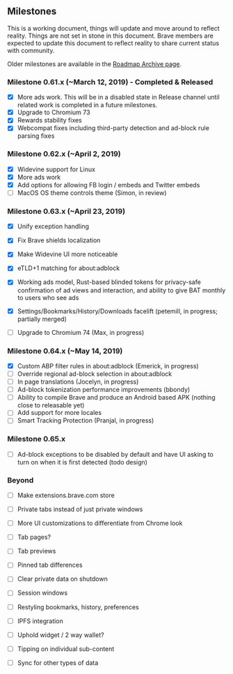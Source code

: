 ## Milestones

This is a working document, things will update and move around to reflect reality. 
Things are not set in stone in this document.  Brave members are expected to update this document to reflect reality to share current status with community.

Older milestones are available in the [Roadmap Archive page](https://github.com/brave/brave-browser/wiki/Roadmap-Archive).

### Milestone 0.61.x (~March 12, 2019) - Completed & Released

- [x] More ads work. This will be in a disabled state in Release channel until related work is completed in a future milestones.
- [x] Upgrade to Chromium 73
- [x] Rewards stability fixes
- [x] Webcompat fixes including third-party detection and ad-block rule parsing fixes

### Milestone 0.62.x (~April 2, 2019)

- [x] Widevine support for Linux
- [x] More ads work
- [x] Add options for allowing FB login / embeds and Twitter embeds
- [ ] MacOS OS theme controls theme (Simon, in review)

### Milestone 0.63.x (~April 23, 2019)

- [x] Unify exception handling 
- [x] Fix Brave shields localization
- [x] Make Widevine UI more noticeable
- [x] eTLD+1 matching for about:adblock
- [x] Working ads model, Rust-based blinded tokens for privacy-safe confirmation of ad views and interaction, and ability to give BAT monthly to users who see ads
- [x] Settings/Bookmarks/History/Downloads facelift (petemill, in progress; partially merged)
- [ ] Upgrade to Chromium 74 (Max, in progress)


### Milestone 0.64.x (~May 14, 2019)

- [x] Custom ABP filter rules in about:adblock (Emerick, in progress)
- [ ] Override regional ad-block selection in about:adblock
- [ ] In page translations (Jocelyn, in progress)
- [ ] Ad-block tokenization performance improvements (bbondy)
- [ ] Ability to compile Brave and produce an Android based APK (nothing close to releasable yet)
- [ ] Add support for more locales
- [ ] Smart Tracking Protection (Pranjal, in progress)

### Milestone 0.65.x

- [ ] Ad-block exceptions to be disabled by default and have UI asking to turn on when it is first detected (todo design)



### Beyond

- [ ] Make extensions.brave.com store
- [ ] Private tabs instead of just private windows
- [ ] More UI customizations to differentiate from Chrome look
- [ ] Tab pages?
- [ ] Tab previews
- [ ] Pinned tab differences
- [ ] Clear private data on shutdown
- [ ] Session windows
- [ ] Restyling bookmarks, history, preferences
- [ ] IPFS integration
- [ ] Uphold widget / 2 way wallet?
- [ ] Tipping on individual sub-content
- [ ] Sync for other types of data

